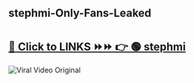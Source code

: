 
 ## stephmi-Only-Fans-Leaked

# <h2><a href="https://clipsfans.com/stephmi&ref=git">🔗 Click to LINKS ⏩⏩ 👉 🟢 stephmi </a></h2>

<a href="https://clipsfans.com/stephmi&ref=git" rel="nofollow" data-target="animated-image.originalLink"><img src="https://i.ibb.co.com/xMMVF88/686577567.gif" alt="Viral Video Original" style="max-width: 100%; display: inline-block;" data-target="animated-image.originalImage"></a>
